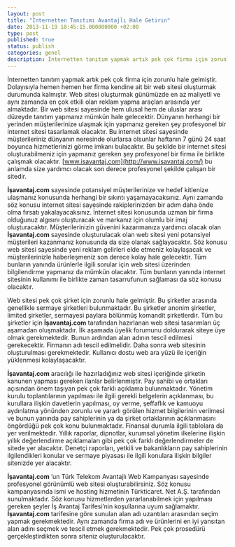 ```yaml
---
layout: post
title: "İnternetten Tanıtımı Avantajlı Hale Getirin"
date: 2013-11-19 18:45:15.000000000 +02:00
type: post
published: true
status: publish
categories: genel
description: İnternetten tanıtım yapmak artık pek çok firma için zorunlu hale gelmiştir. Dolayısıyla hemen hemen her firma kendine ait bir web sitesi oluşturmak
---
```


İnternetten tanıtım yapmak artık pek çok firma için zorunlu hale gelmiştir. Dolayısıyla hemen hemen her firma kendine ait bir web sitesi oluşturmak durumunda kalmıştır. Web sitesi oluşturmak günümüzde en az maliyetli ve aynı zamanda en çok etkili olan reklam yapma araçları arasında yer almaktadır. Bir web sitesi sayesinde hem ulusal hem de uluslar arası düzeyde tanıtım yapmanız mümkün hale gelecektir. Dünyanın herhangi bir yerinden müşterilerinize ulaşmak için yapmanız gereken şey profesyonel bir internet sitesi tasarlamak olacaktır. Bu internet sitesi sayesinde müşterileriniz dünyanın neresinde olurlarsa olsunlar haftanın 7 günü 24 saat boyunca hizmetlerinizi görme imkanı bulacaktır. Bu şekilde bir internet sitesi oluşturabilmeniz için yapmanız gereken şey profesyonel bir firma ile birlikte çalışmak olacaktır. [www.isavantaj.com](http://www.isavantaj.com/) bu anlamda size yardımcı olacak son derece profesyonel şekilde çalışan bir sitedir.

**İşavantaj.com** sayesinde potansiyel müşterilerinize ve hedef kitlenize ulaşmanız konusunda herhangi bir sıkıntı yaşamayacaksınız. Aynı zamanda söz konusu internet sitesi sayesinde rakiplerinizden bir adım daha önde olma fırsatı yakalayacaksınız. İnternet sitesi konusunda uzman bir firma olduğunuz algısını oluşturacak ve markanız için olumlu bir imaj oluşturacaktır. Müşterilerinizin güvenini kazanmanıza yardımcı olacak olan **İşavantaj.com** sayesinde oluşturulacak olan web sitesi yeni potansiyel müşterileri kazanmanız konusunda da size olanak sağlayacaktır. Söz konusu web sitesi sayesinde yeni reklam gelirleri elde etmeniz kolaylaşacak ve müşterilerinizle haberleşmeniz son derece kolay hale gelecektir. Tüm bunların yanında ürünlerle ilgili sorular için web sitesi üzerinden bilgilendirme yapmanız da mümkün olacaktır. Tüm bunların yanında internet sitesinin kullanımı ile birlikte zaman tasarrufunun sağlaması da söz konusu olacaktır.

Web sitesi pek çok şirket için zorunlu hale gelmiştir. Bu şirketler arasında genellikle sermaye şirketleri bulunmaktadır. Bu şirketler anonim şirketler, limited şirketler, sermayesi paylara bölünmüş komandit şirketlerdir. Tüm bu şirketler için **İşavantaj.com** tarafından hazırlanan web sitesi tasarımları üç aşamadan oluşmaktadır. İlk aşamada üyelik forumunu doldurarak siteye üye olmak gerekmektedir. Bunun ardından alan adının tescil edilmesi gerekecektir. Firmanın adı tescil edilmelidir. Daha sonra web sitesinin oluşturulması gerekmektedir. Kullanıcı dostu web ara yüzü ile içeriğin yüklenmesi kolaylaşacaktır.

**İşavantaj.com** aracılığı ile hazırladığınız web sitesi içeriğinde şirketin kanunen yapması gereken ilanlar belirlenmiştir. Pay sahibi ve ortakları açısından önem taşıyan pek çok farklı açıklama bulunmaktadır. Yönetim kurulu toplantılarının yapılması ile ilgili gerekli belgelerin açıklanması, bu kurullara ilişkin davetlerin yapılması, oy verme, şeffaflık ve kamuoyu aydınlatma yönünden zorunlu ve yararlı görülen hizmet bilgilerinin verilmesi ve bunun yanında pay sahiplerinin ya da şirket ortaklarının açıklanmasını öngördüğü pek çok konu bulunmaktadır. Finansal durumla ilgili tablolara da yer verilmektedir. Yıllık raporlar, dipnotlar, kurumsal yönetim ilkelerine ilişkin yıllık değerlendirme açıklamaları gibi pek çok farklı değerlendirmeler de sitede yer alacaktır. Denetçi raporları, yetkili ve bakanlıkların pay sahiplerinin ilgilendikleri konular ve sermaye piyasası ile ilgili konulara ilişkin bilgiler sitenizde yer alacaktır.

**İşavantaj.com** ’un Türk Telekom Avantajlı Web Kampanyası sayesinde profesyonel görünümlü web sitesi oluşturabilirsiniz. Söz konusu kampanyasında ismi ve hosting hizmetinin Türkticaret. Net A.Ş. tarafından sunulmaktadır. Söz konusu hizmetlerden yararlanabilmek için yapılması gereken şeyler İş Avantaj Tarifesi’nin koşullarına uyum sağlamaktır. **İşavantaj.com** tarifesine göre sunulan alan adı uzantıları arasından seçim yapmak gerekmektedir. Aynı zamanda firma adı ve ürünlerini en iyi yansıtan alan adını seçmek ve tescil etmek gerekmektedir. Pek çok prosedürü gerçekleştirdikten sonra siteniz oluşturulacaktır.
